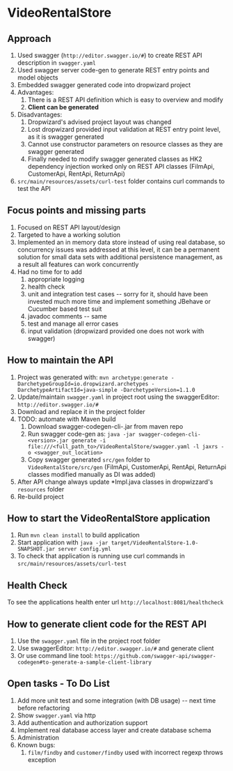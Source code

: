 # VideoRentalStore

Approach
---

1. Used swagger (`http://editor.swagger.io/#`) to create REST API description in `swagger.yaml`
1. Used swagger server code-gen to generate REST entry points and model objects
1. Embedded swagger generated code into dropwizard project
1. Advantages:
    1. There is a REST API definition which is easy to overview and modify
    1. **Client can be generated**
1. Disadvantages:
    1. Dropwizard's advised project layout was changed
    1. Lost dropwizard provided input validation at REST entry point level, as it is swagger generated
    1. Cannot use constructor parameters on resource classes as they are swagger generated
    1. Finally needed to modify swagger generated classes as HK2 dependency injection worked only on REST API classes (FilmApi, CustomerApi, RentApi, ReturnApi)
1. `src/main/resources/assets/curl-test` folder contains curl commands to test the API

Focus points and missing parts
---

1. Focused on REST API layout/design
1. Targeted to have a working solution
1. Implemented an in memory data store instead of using real database, so concurrency issues was addressed at this level, it can be a permanent solution for small data sets with additional persistence management, as a result all features can work concurrently
1. Had no time for to add
    1. appropriate logging
    1. health check
    1. unit and integration test cases -- sorry for it, should have been invested much more time and implement something JBehave or Cucumber based test suit
    1. javadoc comments -- same
    1. test and manage all error cases
    1. input validation (dropwizard provided one does not work with swagger)

How to maintain the API
---

1. Project was generated with: `mvn archetype:generate -DarchetypeGroupId=io.dropwizard.archetypes -DarchetypeArtifactId=java-simple -DarchetypeVersion=1.1.0`
1. Update/maintain `swagger.yaml` in project root using the swaggerEditor: `http://editor.swagger.io/#`
1. Download and replace it in the project folder
1. TODO: automate with Maven build
    1. Download swagger-codegen-cli-<version>.jar from maven repo
    1. Run swagger code-gen as: `java -jar swagger-codegen-cli-<version>.jar generate -i file:///<full_path_to>/VideoRentalStore/swagger.yaml -l jaxrs -o <swagger_out_location>`
    1. Copy swagger generated `src/gen` folder to `VideoRentalStore/src/gen` (FilmApi, CustomerApi, RentApi, ReturnApi classes modified manually as DI was added)
1. After API change always update *Impl.java classes in dropwizzard's `resources` folder
1. Re-build project

How to start the VideoRentalStore application
---

1. Run `mvn clean install` to build application
1. Start application with `java -jar target/VideoRentalStore-1.0-SNAPSHOT.jar server config.yml`
1. To check that application is running use curl commands in `src/main/resources/assets/curl-test`

Health Check
---

To see the applications health enter url `http://localhost:8081/healthcheck`


How to generate client code for the REST API
---

1. Use the `swagger.yaml` file in the project root folder
1. Use swaggerEditor: `http://editor.swagger.io/#` and generate client
1. Or use command line tool: `https://github.com/swagger-api/swagger-codegen#to-generate-a-sample-client-library`

Open tasks - To Do List
---

1. Add more unit test and some integration (with DB usage) -- next time before refactoring
1. Show `swagger.yaml` via http
1. Add authentication and authorization support
1. Implement real database access layer and create database schema
1. Administration
1. Known bugs:
    1. `film/findby` and `customer/findby` used with incorrect regexp throws exception